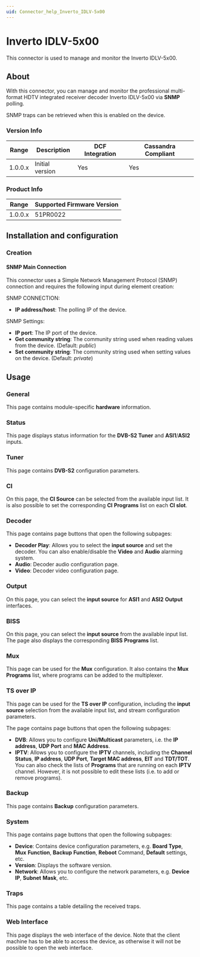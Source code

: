 ```yaml
---
uid: Connector_help_Inverto_IDLV-5x00
---
```


# Inverto IDLV-5x00

This connector is used to manage and monitor the Inverto IDLV-5x00.

## About

With this connector, you can manage and monitor the professional multi-format HDTV integrated receiver decoder Inverto IDLV-5x00 via **SNMP** polling.

SNMP traps can be retrieved when this is enabled on the device.

### Version Info

| Range | Description | DCF Integration | Cassandra Compliant |
|------------------|-----------------|---------------------|-------------------------|
| 1.0.0.x          | Initial version | Yes                 | Yes                     |

### Product Info

| Range | Supported Firmware Version |
|------------------|-----------------------------|
| 1.0.0.x          | 51PR0022                    |

## Installation and configuration

### Creation

#### SNMP Main Connection

This connector uses a Simple Network Management Protocol (SNMP) connection and requires the following input during element creation:

SNMP CONNECTION:

- **IP address/host**: The polling IP of the device.

SNMP Settings:

- **IP port**: The IP port of the device.
- **Get community string**: The community string used when reading values from the device. (Default: *public*)
- **Set community string**: The community string used when setting values on the device. (Default: *private*)

## Usage

### General

This page contains module-specific **hardware** information.

### Status

This page displays status information for the **DVB-S2 Tuner** and **ASI1**/**ASI2** inputs.

### Tuner

This page contains **DVB-S2** configuration parameters.

### CI

On this page, the **CI Source** can be selected from the available input list. It is also possible to set the corresponding **CI** **Programs** list on each **CI slot**.

### Decoder

This page contains page buttons that open the following subpages:

- **Decoder Play**: Allows you to select the **input source** and set the decoder. You can also enable/disable the **Video** and **Audio** alarming system.
- **Audio**: Decoder audio configuration page.
- **Video**: Decoder video configuration page.

### Output

On this page, you can select the **input source** for **ASI1** and **ASI2** **Output** interfaces.

### BISS

On this page, you can select the **input source** from the available input list. The page also displays the corresponding **BISS** **Programs** list.

### Mux

This page can be used for the **Mux** configuration. It also contains the **Mux Programs** list, where programs can be added to the multiplexer.

### TS over IP

This page can be used for the **TS over IP** configuration, including the **input source** selection from the available input list, and stream configuration parameters.

The page contains page buttons that open the following subpages:

- **DVB**: Allows you to configure **Uni/Multicast** parameters, i.e. the **IP address**, **UDP Port** and **MAC Address**.
- **IPTV**: Allows you to configure the **IPTV** channels, including the **Channel Status**, **IP address**, **UDP Port**, **Target MAC address**, **EIT** and **TDT/TOT**. You can also check the lists of **Programs** that are running on each **IPTV** channel. However, it is not possible to edit these lists (i.e. to add or remove programs).

### Backup

This page contains **Backup** configuration parameters.

### System

This page contains page buttons that open the following subpages:

- **Device**: Contains device configuration parameters, e.g. **Board Type**, **Mux** **Function**, **Backup** **Function**, **Reboot** Command, **Default** settings, etc.
- **Version**: Displays the software version.
- **Network**: Allows you to configure the network parameters, e.g. **Device** **IP**, **Subnet** **Mask**, etc.

### Traps

This page contains a table detailing the received traps.

### Web Interface

This page displays the web interface of the device. Note that the client machine has to be able to access the device, as otherwise it will not be possible to open the web interface.
